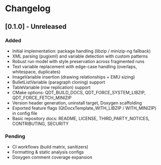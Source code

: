# Changelog

## [0.1.0] - Unreleased
### Added
- Initial implementation: package handling (libzip / minizip-ng fallback)
- XML parsing (pugixml) and variable detection with custom patterns
- Robust run model with style preservation across fragmented runs
- Text variable replacement with edge-case handling (overlaps, whitespace, duplicates)
- ImageVariable insertion (drawing relationships + EMU sizing)
- BulletListVariable (paragraph cloning) support
- TableVariable (row replication) support
- CMake options: QDT_BUILD_DOCS, QDT_FORCE_SYSTEM_LIBZIP, QDT_FORCE_FETCH_MINIZIP
- Version header generation, uninstall target, Doxygen scaffolding
- Exported feature flags (QtDocxTemplate_WITH_LIBZIP / WITH_MINIZIP) in config file
- Basic repository docs: README, LICENSE, THIRD_PARTY_NOTICES, CONTRIBUTING, SECURITY

### Pending
- CI workflows (build matrix, sanitizers)
- Formatting & static analysis configs
- Doxygen comment coverage expansion
